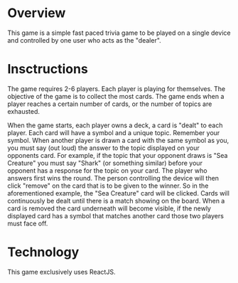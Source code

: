 # Overview

This game is a simple fast paced trivia game to be played on a single device and controlled by one user who acts as the "dealer".

# Insctructions

The game requires 2-6 players.  Each player is playing for themselves.  The objective of the game is to collect the most cards.  The game ends when a player reaches a certain number of cards, or the number of topics are exhausted.  

When the game starts, each player owns a deck, a card is "dealt" to each player.  Each card will have a symbol and a unique topic.  Remember your symbol.  When another player is drawn a card with the same symbol as you, you must say (out loud) the answer to the topic displayed on your opponents card.  For example, if the topic that your opponent draws is "Sea Creature" you must say "Shark" (or something similar) before your opponent has a response for the topic on your card.  The player who answers first wins the round.  The person controlling the device will then click "remove" on the card that is to be given to the winner.  So in the aforementioned example, the "Sea Creature" card will be clicked.  Cards will continuously be dealt until there is a match showing on the board.  When a card is removed the card underneath will become visible, if the newly displayed card has a symbol that matches another card those two players must face off.

# Technology

This game exclusively uses ReactJS.
